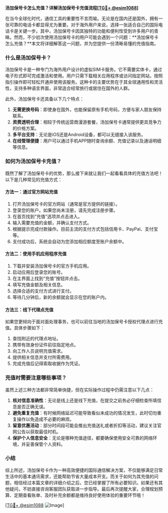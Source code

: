 **汤加保号卡怎么充值？详解汤加保号卡充值流程[[TG💪+ @esim1088](https://t.me/s/esim1088)]**

在当今全球化时代，通信工具的重要性不言而喻。无论是在国内还是国外，拥有一张可靠的电话卡都显得尤为重要。对于海外用户来说，选择一张适合自己的国际电话卡是关键一步。其中，汤加保号卡因其独特的功能和便利性受到许多用户的青睐。然而，不少初次使用汤加保号卡的用户可能会遇到一个问题：**汤加保号卡怎么充值？**本文将详细解答这一问题，并为您提供一份清晰易懂的充值指南。

### 什么是汤加保号卡？

汤加保号卡是一种专门为海外用户设计的虚拟SIM卡服务。它不需要实体卡，通过电子形式即可完成激活和使用。用户只需下载相关应用程序或访问指定网站，按照指引操作即可轻松开通并使用该服务。这种卡的主要优势在于其全球通用性和灵活性，支持多种语言界面，非常适合经常旅行或居住在国外的人群。

此外，汤加保号卡还具备以下几个特点：
1. **无需更换号码**：即使身在国外，也能保留原有手机号码，方便与家人朋友保持联系。
2. **资费透明合理**：相较于传统运营商漫游套餐，汤加保号卡通常提供更具竞争力的价格方案。
3. **多平台支持**：无论是iOS还是Android设备，都可以无缝接入该服务。
4. **在线管理便捷**：用户可以通过手机APP随时查询余额、充值记录以及通话明细等信息。

### 如何为汤加保号卡充值？

既然了解了汤加保号卡的优势，那么接下来就让我们一起看看具体的充值方法吧！以下是几种常见的充值方式：

#### 方法一：通过官方网站充值
1. 打开汤加保号卡的官方网站（通常是官方提供的链接）。
2. 登录您的账户。如果您尚未注册，请先完成注册步骤。
3. 在首页找到“充值”选项并点击进入。
4. 输入需要充值的金额，并确认支付方式。
5. 根据提示完成付款操作。目前主流的支付方式包括信用卡、PayPal、支付宝等。
6. 支付成功后，系统会自动为您添加相应额度至账户余额中。

#### 方法二：使用手机应用程序充值
1. 下载并安装汤加保号卡的官方手机应用。
2. 启动应用后登录您的账号。
3. 在主界面上找到“充值”按钮并点击。
4. 填写充值金额及相关信息。
5. 选择合适的支付方式进行支付。
6. 等待几分钟后，新的余额就会显示在您的账户内。

#### 方法三：线下代理点充值
如果您更倾向于面对面处理事务，也可以前往当地的汤加保号卡授权代理点进行充值。具体步骤如下：
1. 查找附近的代理点地址。
2. 携带有效身份证件前往指定地点。
3. 向工作人员说明充值需求。
4. 提供相关信息并支付所需费用。
5. 完成充值后记得索取收据作为凭证。

### 充值时需要注意哪些事项？

虽然上述三种方法都非常简单快捷，但在实际操作过程中仍需注意以下几点：

1. **核对信息准确性**：无论是线上还是线下充值，在提交之前务必仔细检查所填信息是否正确无误。
2. **避免重复充值**：有时候网络延迟可能导致看似未成功的情况发生，此时切勿重复操作以免造成不必要的麻烦。
3. **留意优惠活动**：部分时间段可能会推出充值送礼或者折扣等活动，建议关注官网公告以获取最佳时机。
4. **保护个人信息安全**：无论是哪种充值途径，都要确保使用安全可靠的网络环境，并妥善保管个人资料。

### 小结

综上所述，汤加保号卡作为一种高效便捷的国际通信解决方案，不仅能够满足日常生活中的基本通讯需求，还能帮助节省大量成本开支。而关于如何为其充值的问题，相信经过本篇文章的详细介绍之后，您已经掌握了所有必要知识。如果还有其他疑问，不妨直接咨询客服团队获取进一步指导。最后再次提醒大家，合理规划预算、定期查看账单、及时补充余额都是维持良好使用体验的重要环节哦！

[[TG💪+ @esim1088](https://t.me/s/esim1088) ![Image](https://i.postimg.cc/4NQfJmqS/Snipaste-2025-05-13-00-14-12.png)]